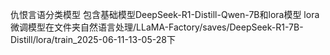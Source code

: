 仇恨言语分类模型
包含基础模型DeepSeek-R1-Distill-Qwen-7B和lora模型
lora微调模型在文件夹自然语言处理/LLaMA-Factory/saves/DeepSeek-R1-7B-Distill/lora/train_2025-06-11-13-05-28下
